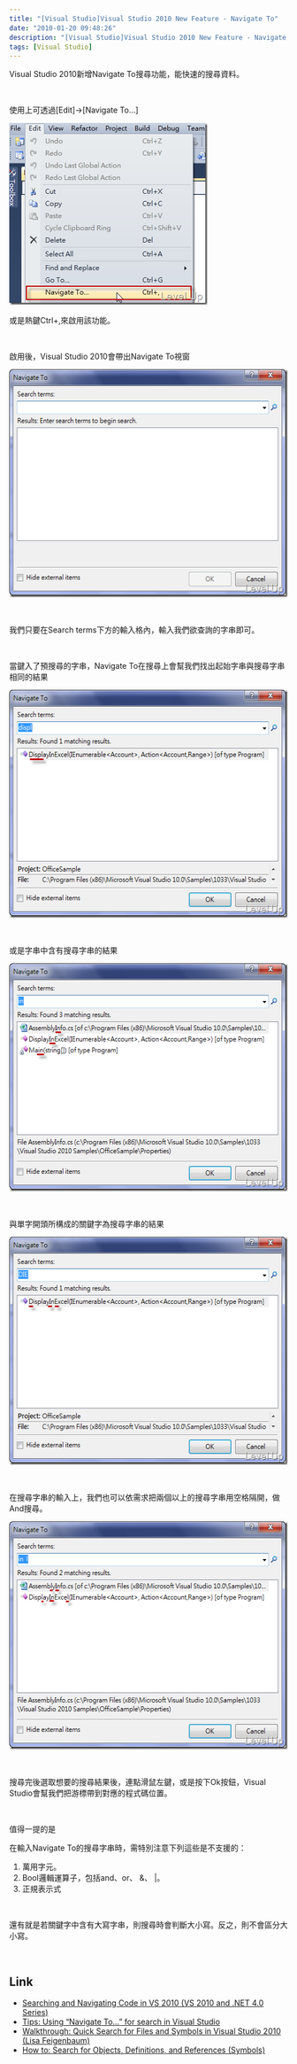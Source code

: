 ```yaml
---
title: "[Visual Studio]Visual Studio 2010 New Feature - Navigate To"
date: "2010-01-20 09:48:26"
description: "[Visual Studio]Visual Studio 2010 New Feature - Navigate To"
tags: [Visual Studio]
---
```


<p>Visual Studio 2010新增Navigate To搜尋功能，能快速的搜尋資料。</p>  <p> </p>  <p>使用上可透過[Edit]→[Navigate To…]</p>  <p><img style="border-bottom: 0px; border-left: 0px; display: inline; border-top: 0px; border-right: 0px" title="image" border="0" alt="image" src="\images\posts\13167\image_thumb.png" width="359" height="329" /></a> </p>  <p>或是熱鍵Ctrl+,來啟用該功能。</p>  <p> </p>  <p>啟用後，Visual Studio 2010會帶出Navigate To視窗</p>  <p><a href="http://files.dotblogs.com.tw/larrynung/1001/0e39c34374ae_14069/image_6.png" rel="lightbox"><img style="border-bottom: 0px; border-left: 0px; display: inline; border-top: 0px; border-right: 0px" title="image" border="0" alt="image" src="\images\posts\13167\image_thumb_2.png" width="558" height="412" /></a> </p>  <p> </p>  <p>我們只要在Search terms下方的輸入格內，輸入我們欲查詢的字串即可。</p>  <p> </p>  <p>當鍵入了預搜尋的字串，Navigate To在搜尋上會幫我們找出起始字串與搜尋字串相同的結果</p>  <p><a href="http://files.dotblogs.com.tw/larrynung/1001/0e39c34374ae_14069/image_8.png" rel="lightbox"><img style="border-bottom: 0px; border-left: 0px; display: inline; border-top: 0px; border-right: 0px" title="image" border="0" alt="image" src="\images\posts\13167\image_thumb_3.png" width="558" height="412" /></a> </p>  <p> </p>  <p>或是字串中含有搜尋字串的結果</p>  <p><a href="http://files.dotblogs.com.tw/larrynung/1001/0e39c34374ae_14069/image_14.png" rel="lightbox"><img style="border-bottom: 0px; border-left: 0px; display: inline; border-top: 0px; border-right: 0px" title="image" border="0" alt="image" src="\images\posts\13167\image_thumb_6.png" width="558" height="412" /></a> </p>  <p> </p>  <p>與單字開頭所構成的關鍵字為搜尋字串的結果</p>  <p><a href="http://files.dotblogs.com.tw/larrynung/1001/0e39c34374ae_14069/image_12.png" rel="lightbox"><img style="border-bottom: 0px; border-left: 0px; display: inline; border-top: 0px; border-right: 0px" title="image" border="0" alt="image" src="\images\posts\13167\image_thumb_5.png" width="558" height="412" /></a> </p>  <p> </p>  <p>在搜尋字串的輸入上，我們也可以依需求把兩個以上的搜尋字串用空格隔開，做And搜尋。</p>  <p><a href="http://files.dotblogs.com.tw/larrynung/1001/0e39c34374ae_14069/image_16.png" rel="lightbox"><img style="border-bottom: 0px; border-left: 0px; display: inline; border-top: 0px; border-right: 0px" title="image" border="0" alt="image" src="\images\posts\13167\image_thumb_7.png" width="558" height="412" /></a> </p>  <p> </p>  <p>搜尋完後選取想要的搜尋結果後，連點滑鼠左鍵，或是按下Ok按鈕，Visual Studio會幫我們把游標帶到對應的程式碼位置。</p>  <p> </p>  <p>值得一提的是</p>  <p>在輸入Navigate To的搜尋字串時，需特別注意下列這些是不支援的：</p>  <ol>   <li>萬用字元。 </li>    <li>Bool邏輯運算子，包括and、or、 &amp;、 |。 </li>    <li>正規表示式 </li> </ol>  <p> </p>  <p>還有就是若關鍵字中含有大寫字串，則搜尋時會判斷大小寫。反之，則不會區分大小寫。</p>  <p> </p>  <h2>Link</h2>  <ul>   <li><a href="http://weblogs.asp.net/scottgu/archive/2009/10/21/searching-and-navigating-code-in-vs-2010-vs-2010-and-net-4-0-series.aspx" target="_blank">Searching and Navigating Code in VS 2010 (VS 2010 and .NET 4.0 Series)</a> </li>    <li><a href="http://blogs.msdn.com/vsdata/archive/2009/07/02/tips-using-navigate-to-for-search-in-visual-studio.aspx" target="_blank">Tips: Using “Navigate To…” for search in Visual Studio</a> </li>    <li><a href="http://blogs.msdn.com/vbteam/archive/2008/12/19/walkthrough-quick-search-for-files-and-symbols-in-visual-studio-2010-lisa-feigenbaum.aspx" target="_blank">Walkthrough: Quick Search for Files and Symbols in Visual Studio 2010 (Lisa Feigenbaum)</a> </li>    <li><a href="http://msdn.microsoft.com/en-us/library/4sadchd3(VS.100).aspx" target="_blank">How to: Search for Objects, Definitions, and References (Symbols) </li> </ul>
